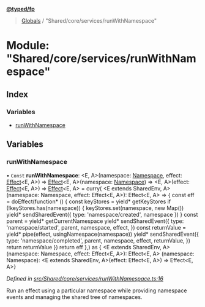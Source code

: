 **[@typed/fp](../README.md)**

> [Globals](../globals.md) / "Shared/core/services/runWithNamespace"

# Module: "Shared/core/services/runWithNamespace"

## Index

### Variables

* [runWithNamespace](_shared_core_services_runwithnamespace_.md#runwithnamespace)

## Variables

### runWithNamespace

• `Const` **runWithNamespace**: \<E, A>(namespace: [Namespace](_shared_core_model_namespace_.namespace.md), effect: [Effect](_effect_effect_.effect.md)\<E, A>) => [Effect](_effect_effect_.effect.md)\<E, A>(namespace: [Namespace](_shared_core_model_namespace_.namespace.md)) => \<E, A>(effect: [Effect](_effect_effect_.effect.md)\<E, A>) => [Effect](_effect_effect_.effect.md)\<E, A> = curry( \<E extends SharedEnv, A>(namespace: Namespace, effect: Effect\<E, A>): Effect\<E, A> => { const eff = doEffect(function* () { const keyStores = yield* getKeyStores if (!keyStores.has(namespace)) { keyStores.set(namespace, new Map()) yield* sendSharedEvent({ type: 'namespace/created', namespace }) } const parent = yield* getCurrentNamespace yield* sendSharedEvent({ type: 'namespace/started', parent, namespace, effect, }) const returnValue = yield* pipe(effect, usingNamespace(namespace)) yield* sendSharedEvent({ type: 'namespace/completed', parent, namespace, effect, returnValue, }) return returnValue }) return eff },) as { \<E extends SharedEnv, A>(namespace: Namespace, effect: Effect\<E, A>): Effect\<E, A> (namespace: Namespace): \<E extends SharedEnv, A>(effect: Effect\<E, A>) => Effect\<E, A>}

*Defined in [src/Shared/core/services/runWithNamespace.ts:16](https://github.com/TylorS/typed-fp/blob/f27ba3e/src/Shared/core/services/runWithNamespace.ts#L16)*

Run an effect using a particular namespace while providing namespace events and managing
the shared tree of namespaces.
